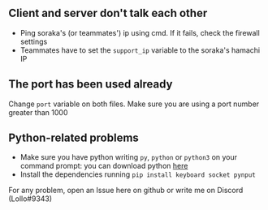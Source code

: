 ## Client and server don't talk each other
- Ping soraka's (or teammates') ip using cmd. If it fails, check the firewall settings
- Teammates have to set the `support_ip` variable to the soraka's hamachi IP

## The port has been used already
Change `port` variable on both files. Make sure you are using a port number greater than 1000

## Python-related problems
- Make sure you have python writing `py`, `python` or `python3` on your command prompt: you can download python <a href="https://www.python.org/downloads/">here</a>
- Install the dependencies running `pip install keyboard socket pynput`

For any problem, open an Issue here on github or write me on Discord (Lollo#9343)
